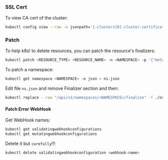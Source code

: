 ### SSL Cert
To view CA cert of the cluster:

```bash
kubectl config view --raw -o jsonpath='{.clusters[0].cluster.certificate-authority-data}' | base64 --decode
```

### Patch
To help k8s! to delete resources, you can patch the resource's finalizers:

```bash
kubectl patch <RESOURCE_TYPE> <RESOURCE_NAME> -n <NAMESPACE> -p '{"metadata":{"finalizers":[]}}' --type=merge
```

To patch a namespace:

```bash
kubectl get namespace <NAMESPACE> -o json > ns.json
```

Edit file `ns.json` and remove Finalizer section and then:

```bash
kubectl replace --raw "/api/v1/namespaces/<NAMESPACE>/finalize" -f ./ns.json
```

#### Patch Error WebHook

Get WebHook names:

```bash
kubectl get validatingwebhookconfigurations
kubectl get mutatingwebhookconfigurations
```

Delete it but `carefully`!!!

```bash
kubectl delete validatingwebhookconfiguration <webhook-name>
```
